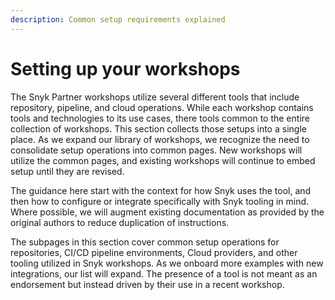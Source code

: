 ```yaml
---
description: Common setup requirements explained
---
```


# Setting up your workshops

The Snyk Partner workshops utilize several different tools that include repository, pipeline, and cloud operations.  While each workshop contains tools and technologies to its use cases, there tools common to the entire collection of workshops.  This section collects those setups into a single place.  As we expand our library of workshops, we recognize the need to consolidate setup operations into common pages.  New workshops will utilize the common pages, and existing workshops will continue to embed setup until they are revised.

The guidance here start with the context for how Snyk uses the tool, and then how to configure or integrate specifically with Snyk tooling in mind.  Where possible, we will augment existing documentation as provided by the original authors to reduce duplication of instructions.

The subpages in this section cover common setup operations for repositories, CI/CD pipeline environments, Cloud providers, and other tooling utilized in Snyk workshops.  As we onboard more examples with new integrations, our list will expand.  The presence of a tool is not meant as an endorsement but instead driven by their use in a recent workshop.
